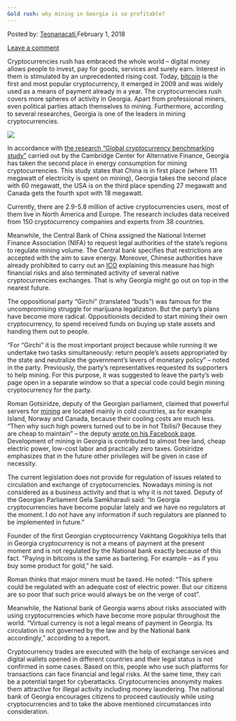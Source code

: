 ```yaml
---
Gold rush: why mining in Georgia is so profitable?
---
```

<article class="post-listing post-24629 post type-post status-publish format-standard has-post-thumbnail hentry category-deepdot-news tag-georgia tag-gold tag-mining tag-profitable tag-rush">
<div class="post-inner">
<p class="post-meta">
<span>Posted by: <a href="https://www.deepdotweb.com/author/teonanacati/" title="">Teonanacati </a></span>
<span>February 1, 2018</span>

<span><a href="https://www.deepdotweb.com/2018/02/01/gold-rush-mining-georgia-profitable/#respond">Leave a comment</a></span>
</p>
<div class="clear"></div>
<div class="entry">
<p><a id="post-24629-_gjdgxs"></a> Cryptocurrencies rush has embraced the whole world &#8211; digital money allows people to invest, pay for goods, services and surely earn. Interest in them is stimulated by an unprecedented rising cost. Today, <a href="https://www.deepdotweb.com/2018/01/14/bitcoin-news-roundup-14-1-18/">bitcoin</a> is the first and most popular cryptocurrency, it emerged in 2009 and was widely used as a means of payment already in a year. The cryptocurrencies rush covers more spheres of activity in Georgia. Apart from professional miners, even political parties attach themselves to mining. Furthermore, according to several researches, Georgia is one of the leaders in mining cryptocurrencies.</p>
<p><img class="wp-image-24632" src="https://www.deepdotweb.com/wp-content/uploads/2018/01/word-image-53.jpeg" srcset="https://www.deepdotweb.com/wp-content/uploads/2018/01/word-image-53.jpeg 960w, https://www.deepdotweb.com/wp-content/uploads/2018/01/word-image-53-300x169.jpeg 300w" sizes="(max-width: 960px) 100vw, 960px" /></p>
<p>In accordance with <a href="https://www.jbs.cam.ac.uk/fileadmin/user_upload/research/centres/alternative-finance/downloads/2017-04-20-global-cryptocurrency-benchmarking-study.pdf">the research &#8220;Global cryptocurrency benchmarking study&#8221;</a> carried out by the Cambridge Center for Alternative Finance, Georgia has taken the second place in energy consumption for mining cryptocurrencies. This study states that China is in first place (where 111 megawatt of electricity is spent on mining), Georgia takes the second place with 60 megawatt, the USA is on the third place spending 27 megawatt and Canada gets the fourth spot with 18 megawatt.</p>
<p>Currently, there are 2.9-5.8 million of active cryptocurrencies users, most of them live in North America and Europe. The research includes data received from 150 cryptocurrency companies and experts from 38 countries.</p>
<p>Meanwhile, the Central Bank of China assigned the National Internet Finance Association (NIFA) to request legal authorities of the state&#8217;s regions to regulate mining volume. The Central bank specifies that restrictions are accepted with the aim to save energy. Moreover, Chinese authorities have already prohibited to carry out an <a href="https://www.deepdotweb.com/2017/04/10/ico-initial-coin-offering/">ICO</a> explaining this measure has high financial risks and also terminated activity of several native cryptocurrencies exchanges. That is why Georgia might go out on top in the nearest future.</p>
<p>The oppositional party &#8220;Girchi&#8221; (translated &#8220;buds&#8221;) was famous for the uncompromising struggle for marijuana legalization. But the party&#8217;s plans have become more radical. Oppositionists decided to start mining their own cryptocurrency, to spend received funds on buying up state assets and handing them out to people.</p>
<p>&#8220;For &#8220;Girchi&#8221; it is the most important project because while running it we undertake two tasks simultaneously: return people’s assets appropriated by the state and neutralize the government’s levers of monetary policy&#8221; &#8211; noted in the party. Previously, the party&#8217;s representatives requested its supporters to help mining. For this purpose, it was suggested to leave the party&#8217;s web page open in a separate window so that a special code could begin mining cryptocurrency for the party.</p>
<p>Roman Gotsiridze, deputy of the Georgian parliament, claimed that powerful servers for <a href="https://www.deepdotweb.com/2017/12/15/bitcoin-mining-still-profitable/">mining</a> are located mainly in cold countries, as for example Island, Norway and Canada, because their cooling costs are much less. &#8220;Then why such high powers turned out to be in hot Tbilisi? Because they are cheap to maintain&#8221; &#8211; the deputy <a href="https://www.facebook.com/photo.php?fbid=2099369883642543&amp;set=a.1428112560768282.1073741852.100007086550882&amp;type=3&amp;theater">wrote on his Facebook page</a>. Development of mining in Georgia is contributed to almost free land, cheap electric power, low-cost labor and practically zero taxes. Gotsiridze emphasizes that in the future other privileges will be given in case of necessity.</p>
<p>The current legislation does not provide for regulation of issues related to circulation and exchange of cryptocurrencies. Nowadays mining is not considered as a business activity and that is why it is not taxed. Deputy of the Georgian Parliament Gela Samkharauli said: &#8220;In Georgia cryptocurrencies have become popular lately and we have no regulators at the moment. I do not have any information if such regulators are planned to be implemented in future.&#8221;</p>
<p>Founder of the first Georgian cryptocurrency Vakhtang Gogokhiya tells that in Georgia cryptocurrency is not a means of payment at the present moment and is not regulated by the National bank exactly because of this fact. &#8220;Paying in bitcoins is the same as bartering. For example &#8211; as if you buy some product for gold,&#8221; he said.</p>
<p>Roman thinks that major miners must be taxed. He noted: &#8220;This sphere could be regulated with an adequate cost of electric power. But our citizens are so poor that such price would always be on the verge of cost&#8221;.</p>
<p>Meanwhile, the National bank of Georgia warns about risks associated with using cryptocurrencies which have become more popular throughout the world. &#8220;Virtual currency is not a legal means of payment in Georgia. Its circulation is not governed by the law and by the National bank accordingly,&#8221; according to a report.</p>
<p>Cryptocurrency trades are executed with the help of exchange services and digital wallets opened in different countries and their legal status is not confirmed in some cases. Based on this, people who use such platforms for transactions can face financial and legal risks. At the same time, they can be a potential target for cyberattacks. Cryptocurrencies anonymity makes them attractive for illegal activity including money laundering. The national bank of Georgia encourages citizens to proceed cautiously while using cryptocurrencies and to take the above mentioned circumstances into consideration.</p>
</div>
<span style="display:none"><a href="https://www.deepdotweb.com/tag/georgia/" rel="tag">georgia</a> <a href="https://www.deepdotweb.com/tag/gold/" rel="tag">gold</a> <a href="https://www.deepdotweb.com/tag/mining/" rel="tag">mining</a> <a href="https://www.deepdotweb.com/tag/profitable/" rel="tag">profitable</a> <a href="https://www.deepdotweb.com/tag/rush/" rel="tag">rush</a></span> <span style="display:none" class="updated">2018-02-01</span>
<div style="display:none" class="vcard author" itemprop="author" itemscope itemtype="http://schema.org/Person"><strong class="fn" itemprop="name"><a href="https://www.deepdotweb.com/author/teonanacati/" title="Posts by Teonanacati" rel="author">Teonanacati</a></strong></div>
</div>
</article>

